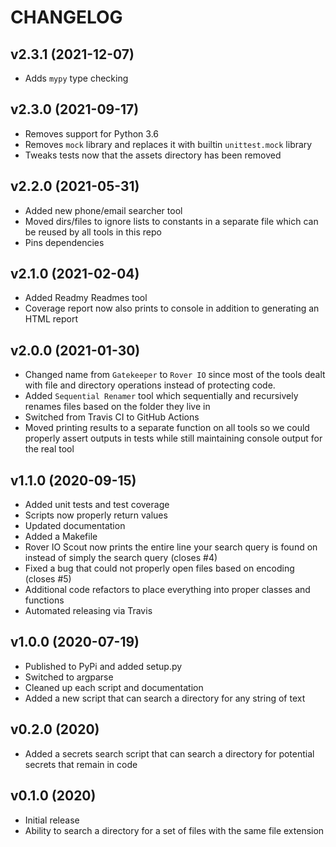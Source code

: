 # CHANGELOG

## v2.3.1 (2021-12-07)

* Adds `mypy` type checking

## v2.3.0 (2021-09-17)

* Removes support for Python 3.6
* Removes `mock` library and replaces it with builtin `unittest.mock` library
* Tweaks tests now that the assets directory has been removed

## v2.2.0 (2021-05-31)

* Added new phone/email searcher tool
* Moved dirs/files to ignore lists to constants in a separate file which can be reused by all tools in this repo
* Pins dependencies

## v2.1.0 (2021-02-04)

* Added Readmy Readmes tool
* Coverage report now also prints to console in addition to generating an HTML report

## v2.0.0 (2021-01-30)

* Changed name from `Gatekeeper` to `Rover IO` since most of the tools dealt with file and directory operations instead of protecting code.
* Added `Sequential Renamer` tool which sequentially and recursively renames files based on the folder they live in
* Switched from Travis CI to GitHub Actions
* Moved printing results to a separate function on all tools so we could properly assert outputs in tests while still maintaining console output for the real tool

## v1.1.0 (2020-09-15)

* Added unit tests and test coverage
* Scripts now properly return values
* Updated documentation
* Added a Makefile
* Rover IO Scout now prints the entire line your search query is found on instead of simply the search query (closes #4)
* Fixed a bug that could not properly open files based on encoding (closes #5)
* Additional code refactors to place everything into proper classes and functions
* Automated releasing via Travis

## v1.0.0 (2020-07-19)

* Published to PyPi and added setup.py
* Switched to argparse
* Cleaned up each script and documentation
* Added a new script that can search a directory for any string of text

## v0.2.0 (2020)

* Added a secrets search script that can search a directory for potential secrets that remain in code

## v0.1.0 (2020)

* Initial release
* Ability to search a directory for a set of files with the same file extension
